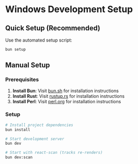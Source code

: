 # Windows Development Setup

## Quick Setup (Recommended)

Use the automated setup script:

```bash
bun setup
```

## Manual Setup

### Prerequisites

1. **Install Bun**: Visit [bun.sh](https://bun.sh) for installation instructions
2. **Install Rust**: Visit [rustup.rs](https://rustup.rs) for installation instructions
3. **Install Perl**: Visit [perl.org](https://www.perl.org) for installation instructions

### Setup

```bash
# Install project dependencies
bun install

# Start development server
bun dev

# Start with react-scan (tracks re-renders)
bun dev:scan
```
